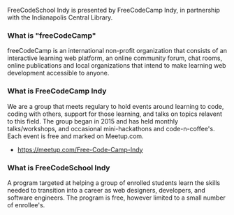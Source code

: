 FreeCodeSchool Indy is presented by FreeCodeCamp Indy, in partnership with the Indianapolis Central Library.


### What is "freeCodeCamp"

freeCodeCamp is an international non-profit organization that consists of an interactive learning web platform, an online community forum, chat rooms, online publications and local organizations that intend to make learning web development accessible to anyone.


### What is FreeCodeCamp Indy

We are a group that meets regulary to hold events around learning to code, coding with others, support for those learning, and talks on topics relavent to this field. The group began in 2015 and has held monthly talks/workshops, and occasional mini-hackathons and code-n-coffee's. Each event is free and marked on Meetup.com.

* https://meetup.com/Free-Code-Camp-Indy


### What is FreeCodeSchool Indy

A program targeted at helping a group of enrolled students learn the skills needed to transition into a career as web designers, developers, and software engineers. The program is free, however limited to a small number of enrollee's.
